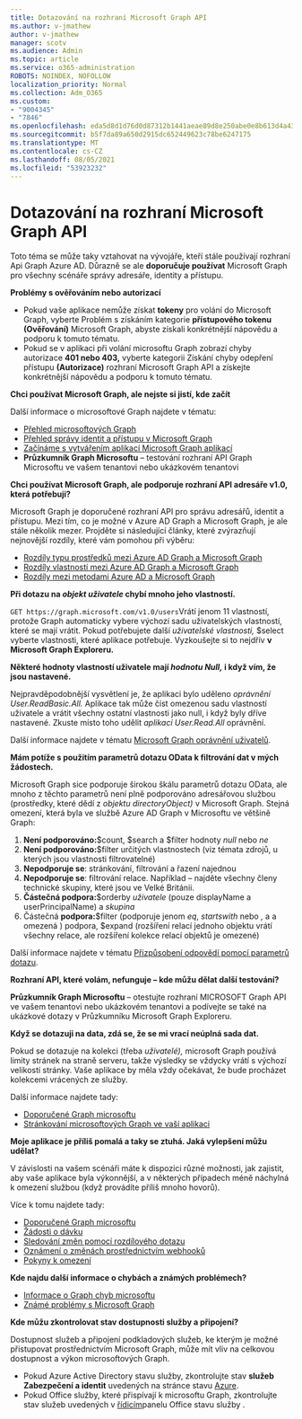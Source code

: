 ```yaml
---
title: Dotazování na rozhraní Microsoft Graph API
ms.author: v-jmathew
author: v-jmathew
manager: scotv
ms.audience: Admin
ms.topic: article
ms.service: o365-administration
ROBOTS: NOINDEX, NOFOLLOW
localization_priority: Normal
ms.collection: Adm_O365
ms.custom:
- "9004345"
- "7846"
ms.openlocfilehash: eda5d8d1d76d0d87312b1441aeae89d8e250abe0e8b613d4a43fcc2345a6f021
ms.sourcegitcommit: b5f7da89a650d2915dc652449623c78be6247175
ms.translationtype: MT
ms.contentlocale: cs-CZ
ms.lasthandoff: 08/05/2021
ms.locfileid: "53923232"
---
```

# <a name="querying-the-microsoft-graph-api"></a>Dotazování na rozhraní Microsoft Graph API

Toto téma se může taky vztahovat na vývojáře, kteří stále používají rozhraní Api Graph Azure AD. Důrazně se ale **doporučuje používat** Microsoft Graph pro všechny scénáře správy adresáře, identity a přístupu.

**Problémy s ověřováním nebo autorizací**

- Pokud vaše aplikace nemůže získat **tokeny** pro volání do Microsoft Graph, vyberte Problém s získáním kategorie **přístupového tokenu (Ověřování)** Microsoft Graph, abyste získali konkrétnější nápovědu a podporu k tomuto tématu.
- Pokud se v aplikaci při volání microsoftu Graph zobrazí chyby autorizace **401 nebo 403,** vyberte kategorii Získání chyby odepření přístupu **(Autorizace)** rozhraní Microsoft Graph API a získejte konkrétnější nápovědu a podporu k tomuto tématu.

**Chci používat Microsoft Graph, ale nejste si jistí, kde začít**

Další informace o microsoftové Graph najdete v tématu:

- [Přehled microsoftových Graph](https://docs.microsoft.com/graph/overview)
- [Přehled správy identit a přístupu v Microsoft Graph](https://docs.microsoft.com/graph/azuread-identity-access-management-concept-overview)
- [Začínáme s vytvářením aplikací Microsoft Graph aplikací](https://docs.microsoft.com/graph/)
- **Průzkumník Graph Microsoftu** – testování rozhraní API Graph Microsoftu ve vašem tenantovi nebo ukázkovém tenantovi

**Chci používat Microsoft Graph, ale podporuje rozhraní API adresáře v1.0, která potřebuji?**

Microsoft Graph je doporučené rozhraní API pro správu adresářů, identit a přístupu. Mezi tím, co je možné v Azure AD Graph a Microsoft Graph, je ale stále několik mezer. Projděte si následující články, které zvýrazňují nejnovější rozdíly, které vám pomohou při výběru:

- [Rozdíly typu prostředků mezi Azure AD Graph a Microsoft Graph](https://docs.microsoft.com/graph/migrate-azure-ad-graph-resource-differences)
- [Rozdíly vlastností mezi Azure AD Graph a Microsoft Graph](https://docs.microsoft.com/graph/migrate-azure-ad-graph-property-differences)
- [Rozdíly mezi metodami Azure AD a Microsoft Graph](https://docs.microsoft.com/graph/migrate-azure-ad-graph-method-differences)

**Při dotazu na *objekt uživatele* chybí mnoho jeho vlastností.**

`GET https://graph.microsoft.com/v1.0/users`Vrátí jenom 11 vlastností, protože Graph automaticky vybere výchozí  sadu uživatelských vlastností, které se mají vrátit. Pokud potřebujete další *uživatelské vlastnosti,* $select vyberte vlastnosti, které aplikace potřebuje. Vyzkoušejte si to nejdřív **v Microsoft Graph Exploreru.**

**Některé hodnoty vlastností uživatele mají *hodnotu Null,* i když vím, že jsou nastavené.**

Nejpravděpodobnější vysvětlení je, že aplikaci bylo uděleno *oprávnění User.ReadBasic.All.* Aplikace tak může číst omezenou sadu vlastností uživatele a vrátit všechny ostatní vlastnosti jako null, i když byly dříve nastavené. Zkuste místo toho udělit *aplikaci User.Read.All* oprávnění.

Další informace najdete v tématu [Microsoft Graph oprávnění uživatelů](https://docs.microsoft.com/graph/permissions-reference#user-permissions).

**Mám potíže s použitím parametrů dotazu OData k filtrování dat v mých žádostech.**

Microsoft Graph sice podporuje širokou škálu parametrů dotazu OData, ale mnoho z těchto parametrů není plně podporováno adresářovou službou (prostředky, které dědí z *objektu directoryObject)* v Microsoft Graph. Stejná omezení, která byla ve službě Azure AD Graph v Microsoftu ve většině Graph:

1. **Není podporováno:**$count, $search a $filter hodnoty *null* nebo *ne*
2. **Není podporováno:**$filter určitých vlastnostech (viz témata zdrojů, u kterých jsou vlastnosti filtrovatelné)
3. **Nepodporuje se**: stránkování, filtrování a řazení najednou
4. **Nepodporuje se**: filtrování relace. Například – najděte všechny členy technické skupiny, které jsou ve Velké Británii.
5. **Částečná podpora:**$orderby *uživatele* (pouze displayName a userPrincipalName) a *skupina*
6. Částečná **podpora:**$filter (podporuje jenom *eq*,  *startswith* nebo *,* a a omezená ) podpora, $expand (rozšíření relací jednoho objektu vrátí všechny relace, ale rozšíření kolekce relací objektů je omezené)

Další informace najdete v tématu [Přizpůsobení odpovědí pomocí parametrů dotazu](https://docs.microsoft.com/graph/query-parameters).

**Rozhraní API, které volám, nefunguje – kde můžu dělat další testování?**

**Průzkumník Graph Microsoftu** – otestujte rozhraní MICROSOFT Graph API ve vašem tenantovi  nebo ukázkovém tenantovi a podívejte se také na ukázkové dotazy v Průzkumníku Microsoft Graph Exploreru.

**Když se dotazuji na data, zdá se, že se mi vrací neúplná sada dat.**

Pokud se dotazuje na kolekci (třeba *uživatelé),* microsoft Graph používá limity stránek na straně serveru, takže výsledky se vždycky vrátí s výchozí velikostí stránky. Vaše aplikace by měla vždy očekávat, že bude procházet kolekcemi vrácených ze služby.

Další informace najdete tady:

- [Doporučené Graph microsoftu](https://docs.microsoft.com/graph/best-practices-concept)
- [Stránkování microsoftových Graph ve vaší aplikaci](https://docs.microsoft.com/graph/paging)

**Moje aplikace je příliš pomalá a taky se ztuhá. Jaká vylepšení můžu udělat?**

V závislosti na vašem scénáři máte k dispozici různé možnosti, jak zajistit, aby vaše aplikace byla výkonnější, a v některých případech méně náchylná k omezení službou (když provádíte příliš mnoho hovorů).

Více k tomu najdete tady:

- [Doporučené Graph microsoftu](https://docs.microsoft.com/graph/best-practices-concept)
- [Žádosti o dávku](https://docs.microsoft.com/graph/json-batching)
- [Sledování změn pomocí rozdílového dotazu](https://docs.microsoft.com/graph/delta-query-overview)
- [Oznámení o změnách prostřednictvím webhooků](https://docs.microsoft.com/graph/webhooks)
- [Pokyny k omezení](https://docs.microsoft.com/graph/throttling)

**Kde najdu další informace o chybách a známých problémech?**

- [Informace o Graph chyb microsoftu](https://docs.microsoft.com/graph/errors)
- [Známé problémy s Microsoft Graph](https://docs.microsoft.com/graph/known-issues)

**Kde můžu zkontrolovat stav dostupnosti služby a připojení?**

Dostupnost služeb a připojení podkladových služeb, ke kterým je možné přistupovat prostřednictvím Microsoft Graph, může mít vliv na celkovou dostupnost a výkon microsoftových Graph.

- Pokud Azure Active Directory stavu služby, zkontrolujte stav **služeb Zabezpečení a identit** uvedených na stránce stavu [Azure](https://azure.microsoft.com/status/).
- Pokud Office služby, které přispívají k microsoftu Graph, zkontrolujte stav služeb uvedených v [řídicím](https://portal.office.com/adminportal/home#/servicehealth)panelu Office stavu služby .
